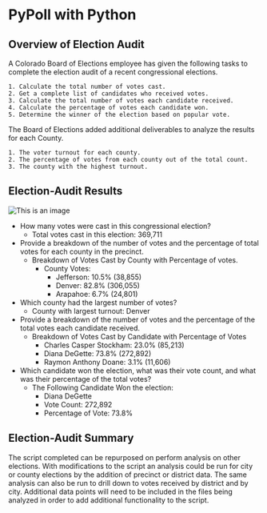 # PyPoll with Python

## Overview of Election Audit

A Colorado Board of Elections employee has given the following tasks to complete the election audit of a recent congressional elections.

 	1. Calculate the total number of votes cast.
 	2. Get a complete list of candidates who received votes.
 	3. Calculate the total number of votes each candidate received.
 	4. Calculate the percentage of votes each candidate won.
 	5. Determine the winner of the election based on popular vote.

The Board of Elections added additional deliverables to analyze the results for each County.

	1. The voter turnout for each county.
	2. The percentage of votes from each county out of the total count.
	3. The county with the highest turnout.

## Election-Audit Results



![This is an image](election_results.png)


- How many votes were cast in this congressional election?
  - Total votes cast in this election: 369,711
- Provide a breakdown of the number of votes and the percentage of total votes for each county in the precinct.
  - Breakdown of Votes Cast by County with Percentage of votes.
    - County Votes:
      - Jefferson: 10.5% (38,855)
      - Denver: 82.8% (306,055)
      - Arapahoe: 6.7% (24,801)
- Which county had the largest number of votes?
  - County with largest turnout: Denver
- Provide a breakdown of the number of votes and the percentage of the total votes each candidate received.
  - Breakdown of Votes Cast by Candidate with Percentage of Votes
    - Charles Casper Stockham: 23.0% (85,213)
    - Diana DeGette: 73.8% (272,892)
    - Raymon Anthony Doane: 3.1% (11,606)
- Which candidate won the election, what was their vote count, and what was their percentage of the total votes?
  - The Following Candidate Won the election:
    - Diana DeGette
    - Vote Count: 272,892
    - Percentage of Vote: 73.8%

## Election-Audit Summary

The script completed can be repurposed on perform analysis on other elections. With modifications to the script an analysis could be run for city or county elections by the addition of precinct or district data. The same analysis can also be run to drill down to votes received by district and by city. Additional data points will need to be included in the files being analyzed in order to add additional functionality to the script.
